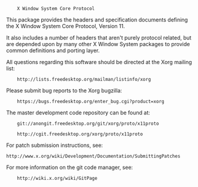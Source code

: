 		X Window System Core Protocol

This package provides the headers and specification documents defining
the X Window System Core Protocol, Version 11.

It also includes a number of headers that aren't purely protocol related,
but are depended upon by many other X Window System packages to provide
common definitions and porting layer.

All questions regarding this software should be directed at the
Xorg mailing list:

        http://lists.freedesktop.org/mailman/listinfo/xorg

Please submit bug reports to the Xorg bugzilla:

        https://bugs.freedesktop.org/enter_bug.cgi?product=xorg

The master development code repository can be found at:

        git://anongit.freedesktop.org/git/xorg/proto/x11proto

        http://cgit.freedesktop.org/xorg/proto/x11proto

For patch submission instructions, see:

	http://www.x.org/wiki/Development/Documentation/SubmittingPatches

For more information on the git code manager, see:

        http://wiki.x.org/wiki/GitPage
